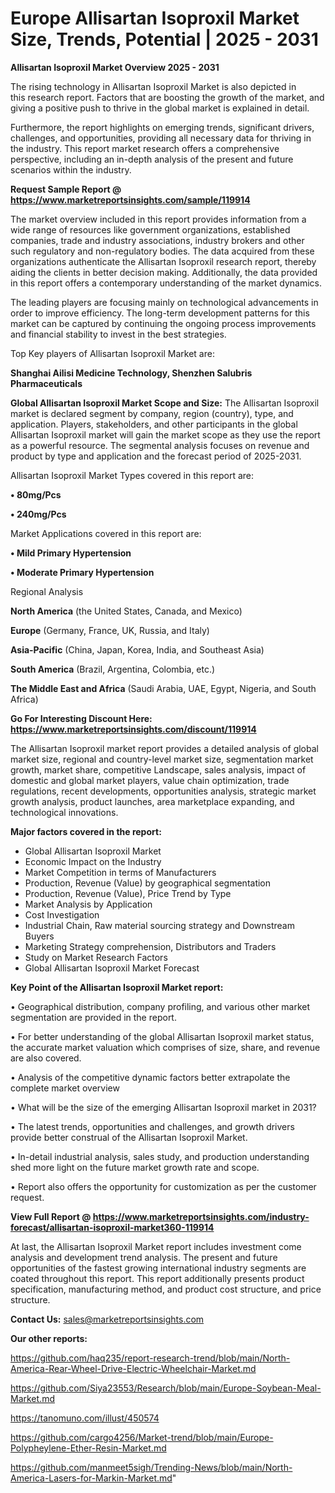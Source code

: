 # Europe Allisartan Isoproxil Market Size, Trends, Potential | 2025 - 2031

<Strong> Allisartan Isoproxil Market Overview 2025 - 2031</strong>

The rising technology in Allisartan Isoproxil Market is also depicted in this research report. Factors that are boosting the growth of the market, and giving a positive push to thrive in the global market is explained in detail.

Furthermore, the report highlights on emerging trends, significant drivers, challenges, and opportunities, providing all necessary data for thriving in the industry. This report market research offers a comprehensive perspective, including an in-depth analysis of the present and future scenarios within the industry.

<strong>Request Sample Report @ <a href=https://www.marketreportsinsights.com/sample/119914>https://www.marketreportsinsights.com/sample/119914</a></strong>

The market overview included in this report provides information from a wide range of resources like government organizations, established companies, trade and industry associations, industry brokers and other such regulatory and non-regulatory bodies. The data acquired from these organizations authenticate the Allisartan Isoproxil research report, thereby aiding the clients in better decision making. Additionally, the data provided in this report offers a contemporary understanding of the market dynamics.

The leading players are focusing mainly on technological advancements in order to improve efficiency. The long-term development patterns for this market can be captured by continuing the ongoing process improvements and financial stability to invest in the best strategies.

Top Key players of Allisartan Isoproxil Market are:

<strong>Shanghai Ailisi Medicine Technology, Shenzhen Salubris Pharmaceuticals</strong>

<strong><b>Global Allisartan Isoproxil Market Scope and Size:</b></strong>
The Allisartan Isoproxil market is declared segment by company, region (country), type, and application. Players, stakeholders, and other participants in the global Allisartan Isoproxil market will gain the market scope as they use the report as a powerful resource. The segmental analysis focuses on revenue and product by type and application and the forecast period of 2025-2031.

Allisartan Isoproxil Market Types covered in this report are:

<strong>• 80mg/Pcs

• 240mg/Pcs</strong>

Market Applications covered in this report are:

<strong>• Mild Primary Hypertension

• Moderate Primary Hypertension</strong> 

Regional Analysis

<strong>North America</strong> (the United States, Canada, and Mexico)

<strong>Europe</strong> (Germany, France, UK, Russia, and Italy)

<strong>Asia-Pacific</strong> (China, Japan, Korea, India, and Southeast Asia)

<strong>South America</strong> (Brazil, Argentina, Colombia, etc.)

<strong>The Middle East and Africa</strong> (Saudi Arabia, UAE, Egypt, Nigeria, and South Africa)

<strong>Go For Interesting Discount Here: <a href=https://www.marketreportsinsights.com/discount/119914>https://www.marketreportsinsights.com/discount/119914</a></strong>

The Allisartan Isoproxil market report provides a detailed analysis of global market size, regional and country-level market size, segmentation market growth, market share, competitive Landscape, sales analysis, impact of domestic and global market players, value chain optimization, trade regulations, recent developments, opportunities analysis, strategic market growth analysis, product launches, area marketplace expanding, and technological innovations.

<strong><b>Major factors covered in the report:</b></strong>
<ul>
  <li>Global Allisartan Isoproxil Market </li>
  <li>Economic Impact on the Industry</li>
  <li>Market Competition in terms of Manufacturers</li>
  <li>Production, Revenue (Value) by geographical segmentation</li>
  <li>Production, Revenue (Value), Price Trend by Type</li>
  <li>Market Analysis by Application</li>
  <li>Cost Investigation</li>
  <li>Industrial Chain, Raw material sourcing strategy and Downstream Buyers</li>
  <li>Marketing Strategy comprehension, Distributors and Traders</li>
  <li>Study on Market Research Factors</li>
  <li>Global Allisartan Isoproxil Market Forecast</li>
</ul>

<strong><b>Key Point of the Allisartan Isoproxil Market report:</b></strong>

• Geographical distribution, company profiling, and various other market segmentation are provided in the report.

• For better understanding of the global Allisartan Isoproxil market status, the accurate market valuation which comprises of size, share, and revenue are also covered.

• Analysis of the competitive dynamic factors better extrapolate the complete market overview

• What will be the size of the emerging Allisartan Isoproxil market in 2031?

• The latest trends, opportunities and challenges, and growth drivers provide better construal of the Allisartan Isoproxil Market.

• In-detail industrial analysis, sales study, and production understanding shed more light on the future market growth rate and scope.

• Report also offers the opportunity for customization as per the customer request.

<strong><b>View Full Report @ <a href=https://www.marketreportsinsights.com/industry-forecast/allisartan-isoproxil-market360-119914>https://www.marketreportsinsights.com/industry-forecast/allisartan-isoproxil-market360-119914</a></b></strong>


At last, the Allisartan Isoproxil Market report includes investment come analysis and development trend analysis. The present and future opportunities of the fastest growing international industry segments are coated throughout this report. This report additionally presents product specification, manufacturing method, and product cost structure, and price structure.

<strong>Contact Us:</strong>
sales@marketreportsinsights.com

<strong>Our other reports:</strong>

<a href=https://github.com/haq235/report-research-trend/blob/main/North-America-Rear-Wheel-Drive-Electric-Wheelchair-Market.md>https://github.com/haq235/report-research-trend/blob/main/North-America-Rear-Wheel-Drive-Electric-Wheelchair-Market.md</a>

<a href=https://github.com/Siya23553/Research/blob/main/Europe-Soybean-Meal-Market.md>https://github.com/Siya23553/Research/blob/main/Europe-Soybean-Meal-Market.md</a>

<a href=https://tanomuno.com/illust/450574>https://tanomuno.com/illust/450574</a>

<a href=https://github.com/cargo4256/Market-trend/blob/main/Europe-Polypheylene-Ether-Resin-Market.md>https://github.com/cargo4256/Market-trend/blob/main/Europe-Polypheylene-Ether-Resin-Market.md</a>

<a href=https://github.com/manmeet5sigh/Trending-News/blob/main/North-America-Lasers-for-Markin-Market.md>https://github.com/manmeet5sigh/Trending-News/blob/main/North-America-Lasers-for-Markin-Market.md</a>"
